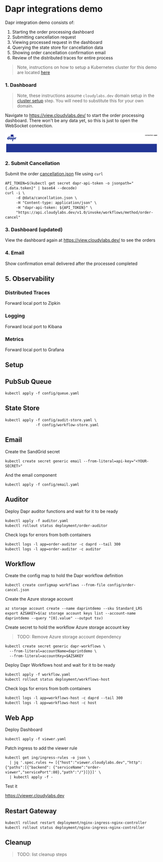 # Dapr integrations demo

Dapr integration demo consists of:

1. Starting the order processing dashboard 
2. Submitting cancellation request 
3. Viewing processed request in the dashboard 
4. Querying the state store for cancellation data
5. Showing order cancellation confirmation email 
6. Review of the distributed traces for entire process 

> Note, instructions on how to setup a Kubernetes cluster for this demo are located [here](../setup/README.md)

### 1. Dashboard 

> Note, these instructions assume `cloudylabs.dev` domain setup in the [cluster setup](../setup/README.md) step. You will need to substitute this for your own domain. 

Navigate to https://view.cloudylabs.dev/ to start the order processing dashboard. There won't be any data yet, so this is just to open the WebSocket connection. 

![Initial UI](../img/ui1.png)

### 2. Submit Cancellation 

Submit the order [cancellation.json](data/cancellation.json) file using `curl`

```shell
API_TOKEN=$(kubectl get secret dapr-api-token -o jsonpath="{.data.token}" | base64 --decode)
curl -i \
     -d @data/cancellation.json \
     -H "Content-type: application/json" \
     -H "dapr-api-token: ${API_TOKEN}" \
     "https://api.cloudylabs.dev/v1.0/invoke/workflows/method/order-cancel"
```

### 3. Dashboard (updated)

View the dashboard again at https://view.cloudylabs.dev/ to see the orders

### 4. Email 

Show confirmation email delivered after the processed completed 

## 5. Observability 

### Distributed Traces 

Forward local port to Zipkin


### Logging 

Forward local port to Kibana


### Metrics 

Forward local port to Grafana



## Setup 


## PubSub Queue


```shell
kubectl apply -f config/queue.yaml
```

## State Store 

```shell
kubectl apply -f config/audit-store.yaml \
              -f config/workflow-store.yaml
```

## Email 

Create the SandGrid secret

```shell
kubectl create secret generic email --from-literal=api-key="<YOUR-SECRET>"
```

And the email component

```shell
kubectl apply -f config/email.yaml
```


## Auditor 

Deploy Dapr auditor functions and wait for it to be ready 

```shell
kubectl apply -f auditor.yaml
kubectl rollout status deployment/order-auditor
```

Check logs for errors from both containers

```shell
kubectl logs -l app=order-auditor -c daprd --tail 300
kubectl logs -l app=order-auditor -c auditor
```

## Workflow 

Create the config map to hold the Dapr workflow definition

```shell
kubectl create configmap workflows --from-file config/order-cancel.json
```

Create the Azure storage account 

```shell
az storage account create --name daprintdemo --sku Standard_LRS
export AZSAKEY=$(az storage account keys list --account-name daprintdemo --query "[0].value" --output tsv)
```

Create secret to hold the workflow Azure storage account key

> TODO: Remove Azure storage account  dependency 

```shell
kubectl create secret generic dapr-workflows \
  --from-literal=accountName=daprintdemo \
  --from-literal=accountKey=$AZSAKEY
```

Deploy Dapr Workflows host and wait for it to be ready

```shell
kubectl apply -f workflow.yaml
kubectl rollout status deployment/workflows-host
```

Check logs for errors from both containers

```shell
kubectl logs -l app=workflows-host -c daprd --tail 300
kubectl logs -l app=workflows-host -c host
```


## Web App 

Deploy Dashboard 

```shell
kubectl apply -f viewer.yaml
```

Patch ingress to add the viewer rule

```shell
kubectl get ing/ingress-rules -o json \
  | jq '.spec.rules += [{"host":"viewer.cloudylabs.dev","http":{"paths":[{"backend": {"serviceName":"order-viewer","servicePort":80},"path":"/"}]}}]' \
  | kubectl apply -f -
```

Test it

https://viewer.cloudylabs.dev

## Restart Gateway

```shell
kubectl rollout restart deployment/nginx-ingress-nginx-controller
kubectl rollout status deployment/nginx-ingress-nginx-controller
```


## Cleanup 

> TODO: list cleanup steps 